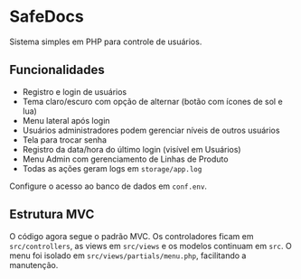 # SafeDocs

Sistema simples em PHP para controle de usuários.

## Funcionalidades
- Registro e login de usuários
- Tema claro/escuro com opção de alternar (botão com ícones de sol e lua)
- Menu lateral após login
- Usuários administradores podem gerenciar níveis de outros usuários
- Tela para trocar senha
- Registro da data/hora do último login (visível em Usuários)
- Menu Admin com gerenciamento de Linhas de Produto
- Todas as ações geram logs em `storage/app.log`

Configure o acesso ao banco de dados em `conf.env`.

## Estrutura MVC
O código agora segue o padrão MVC. Os controladores ficam em `src/controllers`, as
views em `src/views` e os modelos continuam em `src`. O menu foi isolado em
`src/views/partials/menu.php`, facilitando a manutenção.
